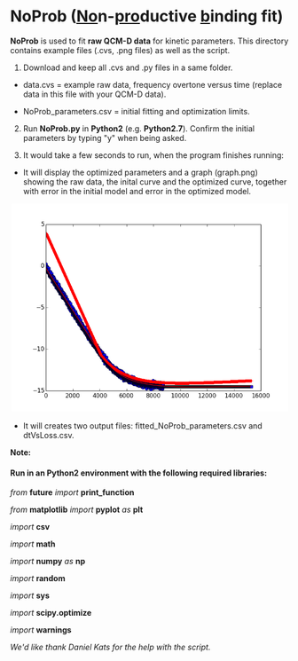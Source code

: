 # NoProb (<ins>No</ins>n-<ins>pro</ins>ductive <ins>b</ins>inding fit)
**NoProb** is used to fit **raw QCM-D data** for kinetic parameters. This directory contains example files (.cvs, .png files) as well as the script.

1. Download and keep all .cvs and .py files in a same folder.

  - data.cvs = example raw data, frequency overtone versus time (replace data in this file with your QCM-D data). 

  - NoProb_parameters.csv = initial fitting and optimization limits.

2. Run **NoProb.py** in **Python2** (e.g. **Python2.7**). Confirm the initial parameters by typing "y" when being asked.

3. It would take a few seconds to run, when the program finishes running:
  - It will display the optimized parameters and a graph (graph.png) showing the raw data, the inital curve and the optimized curve, together with error in the initial model and error in the optimized model. 
 
<p align="center">
  <img src="https://github.com/epitope/NoProb/blob/main/Graph.png" width="500" title="Example of a fitting curve">
</p>
  
  - It will creates two output files: fitted_NoProb_parameters.csv and dtVsLoss.csv. 

**Note:**
#### Run in an Python2 environment with the following required libraries:

*from* __future__ *import* **print_function**

*from* **matplotlib** *import* **pyplot** *as* **plt**

*import* **csv**

*import* **math**

*import* **numpy** *as* **np**

*import* **random**

*import* **sys**

*import* **scipy.optimize**

*import* **warnings**


*We'd like thank Daniel Kats for the help with the script.*
